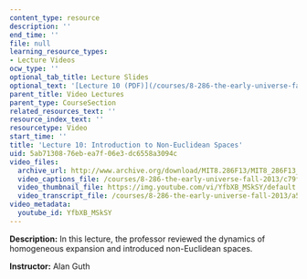 ```yaml
---
content_type: resource
description: ''
end_time: ''
file: null
learning_resource_types:
- Lecture Videos
ocw_type: ''
optional_tab_title: Lecture Slides
optional_text: '[Lecture 10 (PDF)](/courses/8-286-the-early-universe-fall-2013/resources/mit8_286f13_lec10)'
parent_title: Video Lectures
parent_type: CourseSection
related_resources_text: ''
resource_index_text: ''
resourcetype: Video
start_time: ''
title: 'Lecture 10: Introduction to Non-Euclidean Spaces'
uid: 5ab71308-76eb-ea7f-06e3-dc6558a3094c
video_files:
  archive_url: http://www.archive.org/download/MIT8.286F13/MIT8_286F13_lec10_300k.mp4
  video_captions_file: /courses/8-286-the-early-universe-fall-2013/c79f1c6944e7520ebeed36be3a862582_YfbXB_MSkSY.vtt
  video_thumbnail_file: https://img.youtube.com/vi/YfbXB_MSkSY/default.jpg
  video_transcript_file: /courses/8-286-the-early-universe-fall-2013/a5797d0353558704dd159fea99440aae_YfbXB_MSkSY.pdf
video_metadata:
  youtube_id: YfbXB_MSkSY
---
```


**Description:** In this lecture, the professor reviewed the dynamics of homogeneous expansion and introduced non-Euclidean spaces.

**Instructor:** Alan Guth



